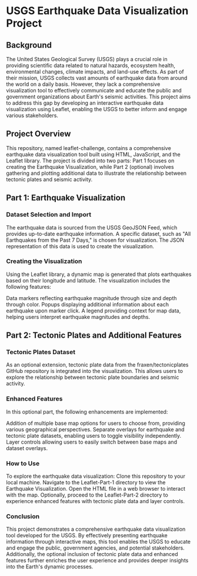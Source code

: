 # USGS Earthquake Data Visualization Project
## Background
The United States Geological Survey (USGS) plays a crucial role in providing scientific data related to natural hazards, ecosystem health, environmental changes, climate impacts, and land-use effects. As part of their mission, USGS collects vast amounts of earthquake data from around the world on a daily basis. However, they lack a comprehensive visualization tool to effectively communicate and educate the public and government organizations about Earth's seismic activities. This project aims to address this gap by developing an interactive earthquake data visualization using Leaflet, enabling the USGS to better inform and engage various stakeholders.

## Project Overview
This repository, named leaflet-challenge, contains a comprehensive earthquake data visualization tool built using HTML, JavaScript, and the Leaflet library. The project is divided into two parts: Part 1 focuses on creating the Earthquake Visualization, while Part 2 (optional) involves gathering and plotting additional data to illustrate the relationship between tectonic plates and seismic activity.

## Part 1: Earthquake Visualization
### Dataset Selection and Import
The earthquake data is sourced from the USGS GeoJSON Feed, which provides up-to-date earthquake information. A specific dataset, such as "All Earthquakes from the Past 7 Days," is chosen for visualization. The JSON representation of this data is used to create the visualization.

### Creating the Visualization
Using the Leaflet library, a dynamic map is generated that plots earthquakes based on their longitude and latitude. The visualization includes the following features:

Data markers reflecting earthquake magnitude through size and depth through color.
Popups displaying additional information about each earthquake upon marker click.
A legend providing context for map data, helping users interpret earthquake magnitudes and depths.

## Part 2: Tectonic Plates and Additional Features
### Tectonic Plates Dataset
As an optional extension, tectonic plate data from the fraxen/tectonicplates GitHub repository is integrated into the visualization. This allows users to explore the relationship between tectonic plate boundaries and seismic activity.

### Enhanced Features
In this optional part, the following enhancements are implemented:

Addition of multiple base map options for users to choose from, providing various geographical perspectives.
Separate overlays for earthquake and tectonic plate datasets, enabling users to toggle visibility independently.
Layer controls allowing users to easily switch between base maps and dataset overlays.

### How to Use
To explore the earthquake data visualization:
Clone this repository to your local machine.
Navigate to the Leaflet-Part-1 directory to view the Earthquake Visualization.
Open the HTML file in a web browser to interact with the map.
Optionally, proceed to the Leaflet-Part-2 directory to experience enhanced features with tectonic plate data and layer controls.

### Conclusion
This project demonstrates a comprehensive earthquake data visualization tool developed for the USGS. By effectively presenting earthquake information through interactive maps, this tool enables the USGS to educate and engage the public, government agencies, and potential stakeholders. Additionally, the optional inclusion of tectonic plate data and enhanced features further enriches the user experience and provides deeper insights into the Earth's dynamic processes.
